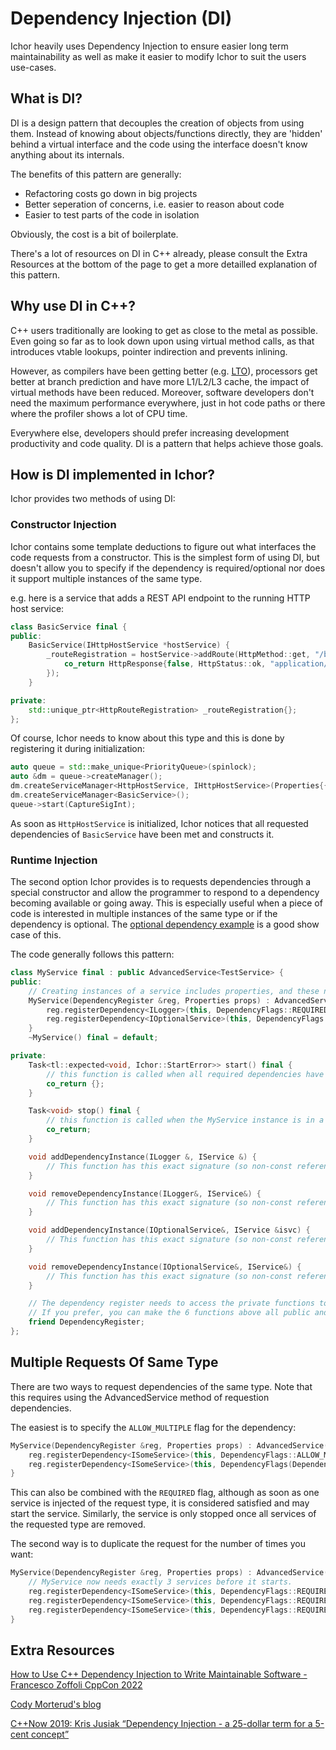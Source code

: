 # Dependency Injection (DI)

Ichor heavily uses Dependency Injection to ensure easier long term maintainability as well as make it easier to modify Ichor to suit the users use-cases.

## What is DI?

DI is a design pattern that decouples the creation of objects from using them. Instead of knowing about objects/functions directly, they are 'hidden' behind a virtual interface and the code using the interface doesn't know anything about its internals.

The benefits of this pattern are generally:

* Refactoring costs go down in big projects
* Better seperation of concerns, i.e. easier to reason about code
* Easier to test parts of the code in isolation

Obviously, the cost is a bit of boilerplate.

There's a lot of resources on DI in C++ already, please consult the Extra Resources at the bottom of the page to get a more detailled explanation of this pattern.

## Why use DI in C++?

C++ users traditionally are looking to get as close to the metal as possible. Even going so far as to look down upon using virtual method calls, as that introduces vtable lookups, pointer indirection and prevents inlining. 

However, as compilers have been getting better (e.g. [LTO](https://en.wikipedia.org/wiki/Interprocedural_optimization)), processors get better at branch prediction and have more L1/L2/L3 cache, the impact of virtual methods have been reduced. Moreover, software developers don't need the maximum performance everywhere, just in hot code paths or there where the profiler shows a lot of CPU time.

Everywhere else, developers should prefer increasing development productivity and code quality. DI is a pattern that helps achieve those goals.

## How is DI implemented in Ichor?

Ichor provides two methods of using DI:

### Constructor Injection

Ichor contains some template deductions to figure out what interfaces the code requests from a constructor. This is the simplest form of using DI, but doesn't allow you to specify if the dependency is required/optional nor does it support multiple instances of the same type.

e.g. here is a service that adds a REST API endpoint to the running HTTP host service:

```c++
class BasicService final {
public:
    BasicService(IHttpHostService *hostService) {
        _routeRegistration = hostService->addRoute(HttpMethod::get, "/basic", [this, serializer](HttpRequest &req) -> AsyncGenerator<HttpResponse> {
            co_return HttpResponse{false, HttpStatus::ok, "application/text, "<html><body>This is my basic webpage</body></html>", {}};
        });
    }

private:
    std::unique_ptr<HttpRouteRegistration> _routeRegistration{};
};
```

Of course, Ichor needs to know about this type and this is done by registering it during initialization:

```c++
auto queue = std::make_unique<PriorityQueue>(spinlock);
auto &dm = queue->createManager();
dm.createServiceManager<HttpHostService, IHttpHostService>(Properties{{"Address", Ichor::make_any<std::string>("127.0.0.1")}, {"Port", Ichor::make_any<uint16_t>(static_cast<uint16_t>(80))}});
dm.createServiceManager<BasicService>();
queue->start(CaptureSigInt);
```

As soon as `HttpHostService` is initialized, Ichor notices that all requested dependencies of `BasicService` have been met and constructs it.

### Runtime Injection

The second option Ichor provides is to requests dependencies through a special constructor and allow the programmer to respond to a dependency becoming available or going away. This is especially useful when a piece of code is interested in multiple instances of the same type or if the dependency is optional. The [optional dependency example](../examples/optional_dependency_example) is a good show case of this.

The code generally follows this pattern:

```c++
class MyService final : public AdvancedService<TestService> {
public:
    // Creating instances of a service includes properties, and these need to be stored in the parent class. Be careful to move them each time and don't use the props variable but instead call getProperties(), if you need them.
    MyService(DependencyRegister &reg, Properties props) : AdvancedService(std::move(props)) {
        reg.registerDependency<ILogger>(this, DependencyFlags::REQUIRED); // Request ILogger as a required dependency (the start function will only be called if all required dependencies have at least 1 instance available)
        reg.registerDependency<IOptionalService>(this, DependencyFlags::NONE); // Request IOptionalService as an optional dependency. This does not influence the start and stop functions.
    }
    ~MyService() final = default;

private:
    Task<tl::expected<void, Ichor::StartError>> start() final {
        // this function is called when all required dependencies have been met with at least 1 instance
        co_return {};
    }

    Task<void> stop() final {
        // this function is called when the MyService instance is in a started state but one or more of the required dependencies are not available anymore. This function is guaranteed to be called before the removeDependencyInstance function is called for the dependency that is going away.
        co_return;
    }

    void addDependencyInstance(ILogger &, IService &) {
        // This function has this exact signature (so non-const reference parameters) and is called every time an ILogger instance is succesfully started.
    }

    void removeDependencyInstance(ILogger&, IService&) {
        // This function has this exact signature (so non-const reference parameters) and is called every time an ILogger instance is stopping.
    }

    void addDependencyInstance(IOptionalService&, IService &isvc) {
        // This function has this exact signature (so non-const reference parameters) and is called every time an IOptionalService instance is succesfully started.
    }

    void removeDependencyInstance(IOptionalService&, IService&) {
        // This function has this exact signature (so non-const reference parameters) and is called every time an IOptionalService instance is stopping.
    }

    // The dependency register needs to access the private functions to inject the dependencies
    // If you prefer, you can make the 6 functions above all public and then this won't be necessary. That's purely a stylistic choice, as the interface that other objects use won't have these functions mentioned at all.
    friend DependencyRegister;
};
```

## Multiple Requests Of Same Type

There are two ways to request dependencies of the same type. Note that this requires using the AdvancedService method of requestion dependencies.

The easiest is to specify the `ALLOW_MULTIPLE` flag for the dependency:

```c++
MyService(DependencyRegister &reg, Properties props) : AdvancedService(std::move(props)) {
    reg.registerDependency<ISomeService>(this, DependencyFlags::ALLOW_MULTIPLE); // optional dependency
    reg.registerDependency<ISomeService>(this, DependencyFlags(DependencyFlags::REQUIRED | DependencyFlags::ALLOW_MULTIPLE)); // required dependency
}
```

This can also be combined with the `REQUIRED` flag, although as soon as one service is injected of the request type, it is considered satisfied and may start the service. Similarly, the service is only stopped once all services of the requested type are removed.

The second way is to duplicate the request for the number of times you want:

```c++
MyService(DependencyRegister &reg, Properties props) : AdvancedService(std::move(props)) {
    // MyService now needs exactly 3 services before it starts.
    reg.registerDependency<ISomeService>(this, DependencyFlags::REQUIRE);
    reg.registerDependency<ISomeService>(this, DependencyFlags::REQUIRE);
    reg.registerDependency<ISomeService>(this, DependencyFlags::REQUIRE);
}
```

## Extra Resources

[How to Use C++ Dependency Injection to Write Maintainable Software - Francesco Zoffoli CppCon 2022](https://www.youtube.com/watch?v=l6Y9PqyK1Mc)

[Cody Morterud's blog](https://www.codymorterud.com/design/2018/09/07/dependency-injection-cpp.html)

[C++Now 2019: Kris Jusiak “Dependency Injection - a 25-dollar term for a 5-cent concept”](https://www.youtube.com/watch?v=yVogS4NbL6U)
